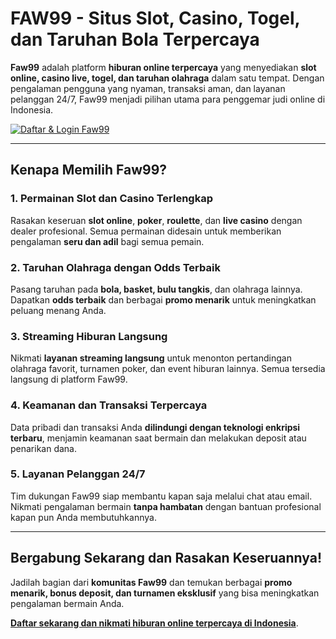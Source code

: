 # FAW99 - Situs Slot, Casino, Togel, dan Taruhan Bola Terpercaya

**Faw99** adalah platform **hiburan online terpercaya** yang menyediakan **slot online, casino live, togel, dan taruhan olahraga** dalam satu tempat. Dengan pengalaman pengguna yang nyaman, transaksi aman, dan layanan pelanggan 24/7, Faw99 menjadi pilihan utama para penggemar judi online di Indonesia.

[![Daftar & Login Faw99](https://res.cloudinary.com/dyttdmdif/image/upload/v1745719235/r1qlRiC_xczsmv.gif "Daftar Faw99 Slot Online Terpercaya")](https://lavidaesasin.my.id/)

---

## Kenapa Memilih Faw99?

### 1. Permainan Slot dan Casino Terlengkap
Rasakan keseruan **slot online**, **poker**, **roulette**, dan **live casino** dengan dealer profesional. Semua permainan didesain untuk memberikan pengalaman **seru dan adil** bagi semua pemain.

### 2. Taruhan Olahraga dengan Odds Terbaik
Pasang taruhan pada **bola, basket, bulu tangkis**, dan olahraga lainnya. Dapatkan **odds terbaik** dan berbagai **promo menarik** untuk meningkatkan peluang menang Anda.

### 3. Streaming Hiburan Langsung
Nikmati **layanan streaming langsung** untuk menonton pertandingan olahraga favorit, turnamen poker, dan event hiburan lainnya. Semua tersedia langsung di platform Faw99.

### 4. Keamanan dan Transaksi Terpercaya
Data pribadi dan transaksi Anda **dilindungi dengan teknologi enkripsi terbaru**, menjamin keamanan saat bermain dan melakukan deposit atau penarikan dana.

### 5. Layanan Pelanggan 24/7
Tim dukungan Faw99 siap membantu kapan saja melalui chat atau email. Nikmati pengalaman bermain **tanpa hambatan** dengan bantuan profesional kapan pun Anda membutuhkannya.

---

## Bergabung Sekarang dan Rasakan Keseruannya!
Jadilah bagian dari **komunitas Faw99** dan temukan berbagai **promo menarik, bonus deposit, dan turnamen eksklusif** yang bisa meningkatkan pengalaman bermain Anda.  

**[Daftar sekarang dan nikmati hiburan online terpercaya di Indonesia](https://lavidaesasin.my.id/)**.
